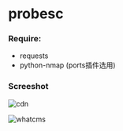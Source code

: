 # probesc

### Require:
- requests
- python-nmap (ports插件选用)

### Screeshot
![cdn](https://raw.githubusercontent.com/bstaint/probesc/docs/cdn.png)

![whatcms](https://raw.githubusercontent.com/bstaint/probesc/docs/whatcms.png)
